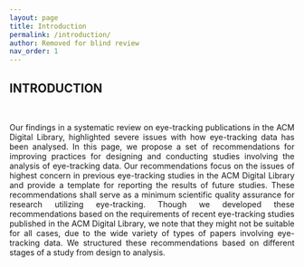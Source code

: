 ```yaml
---
layout: page
title: Introduction
permalink: /introduction/
author: Removed for blind review
nav_order: 1
---
```

## INTRODUCTION
<br>
<p align="justify">
Our findings in a systematic review on eye-tracking publications in the ACM Digital Library, highlighted severe issues with how eye-tracking data has been analysed. In this page, we propose a set of recommendations for improving practices for designing and conducting studies involving the analysis of eye-tracking data. Our recommendations focus on the issues of highest concern in previous eye-tracking studies in the ACM Digital Library and provide a template for reporting the results of future studies. These recommendations shall serve as a minimum scientific quality assurance for research utilizing eye-tracking. Though we developed these recommendations based on the requirements of recent eye-tracking studies published in the ACM Digital Library, we note that they might not be suitable for all cases, due to the wide variety of types of papers involving eye-tracking data. We structured these recommendations based on different stages of a study from design to analysis. 
</p>
